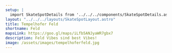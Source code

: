 ```yaml
---
setup: |
  import SkateSpotDetails from '../../../components/SkateSpotDetails.astro'
layout: "../../../layouts/SkateSpotLayout.astro"
title: Tempelhofer Feld
shortname: Feld
mapsLink: https://goo.gl/maps/iLfb5ANJyaWR7gbx7
description: Feld Vibes sind best Vibes!
image: /assets/images/tempelhoferfeld.jpg
---
```


<SkateSpotDetails title={frontmatter.title} shortname={frontmatter.shortname} mapsLink={frontmatter.mapsLink} description={frontmatter.description} image={frontmatter.image} />
